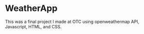 # WeatherApp
This was a final project I made at OTC using openweathermap API, Javascript, HTML, and CSS. 
